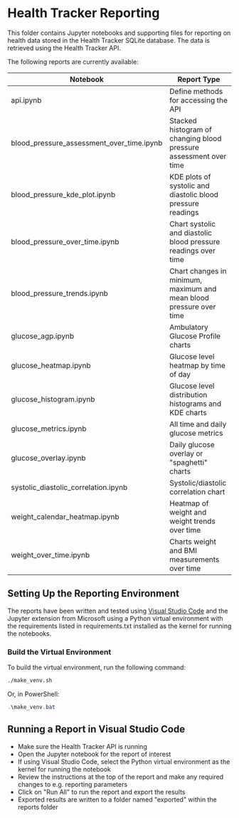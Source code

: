 # Health Tracker Reporting

This folder contains Jupyter notebooks and supporting files for reporting on health data stored in the Health Tracker SQLite database. The data is retrieved using the Health Tracker API.

The following reports are currently available:

| Notebook | Report Type |
| --- | --- |
| api.ipynb | Define methods for accessing the API |
| blood_pressure_assessment_over_time.ipynb | Stacked histogram of changing blood pressure assessment over time |
| blood_pressure_kde_plot.ipynb | KDE plots of systolic and diastolic blood pressure readings |
| blood_pressure_over_time.ipynb | Chart systolic and diastolic blood pressure readings over time |
| blood_pressure_trends.ipynb | Chart changes in minimum, maximum and mean blood pressure over time |
| glucose_agp.ipynb | Ambulatory Glucose Profile charts |
| glucose_heatmap.ipynb | Glucose level heatmap by time of day |
| glucose_histogram.ipynb | Glucose level distribution histograms and KDE charts |
| glucose_metrics.ipynb | All time and daily glucose metrics |
| glucose_overlay.ipynb | Daily glucose overlay or "spaghetti" charts |
| systolic_diastolic_correlation.ipynb | Systolic/diastolic correlation chart |
| weight_calendar_heatmap.ipynb | Heatmap of weight and weight trends over time |
| weight_over_time.ipynb | Charts weight and BMI measurements over time |

## Setting Up the Reporting Environment

The reports have been written and tested using [Visual Studio Code](https://code.visualstudio.com/download) and the Jupyter extension from Microsoft using a Python virtual environment with the requirements listed in requirements.txt installed as the kernel for running the notebooks.

### Build the Virtual Environment

To build the virtual environment, run the following command:

```bash
./make_venv.sh
```

Or, in PowerShell:

```powershell
.\make_venv.bat
```

## Running a Report in Visual Studio Code

- Make sure the Health Tracker API is running
- Open the Jupyter notebook for the report of interest
- If using Visual Studio Code, select the Python virtual environment as the kernel for running the notebook
- Review the instructions at the top of the report and make any required changes to e.g. reporting parameters
- Click on "Run All" to run the report and export the results
- Exported results are written to a folder named "exported" within the reports folder
